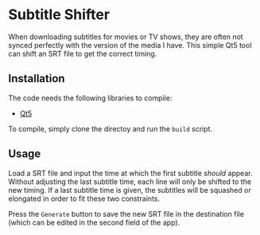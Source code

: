 # Subtitle Shifter

When downloading subtitles for movies or TV shows, they are often not synced perfectly with the version of the media I have.
This simple Qt5 tool can shift an SRT file to get the correct timing.


## Installation

The code needs the following libraries to compile:
- [Qt5](https://www.qt.io/)

To compile, simply clone the directoy and run the `build` script.


## Usage

Load a SRT file and input the time at which the first subtitle *should* appear.
Without adjusting the last subtitle time, each line will only be shifted to the new timing.
If a last subtitle time is given, the subtitles will be squashed or elongated in order to fit these two constraints.

Press the `Generate` button to save the new SRT file in the destination file (which can be edited in the second field of the app).
